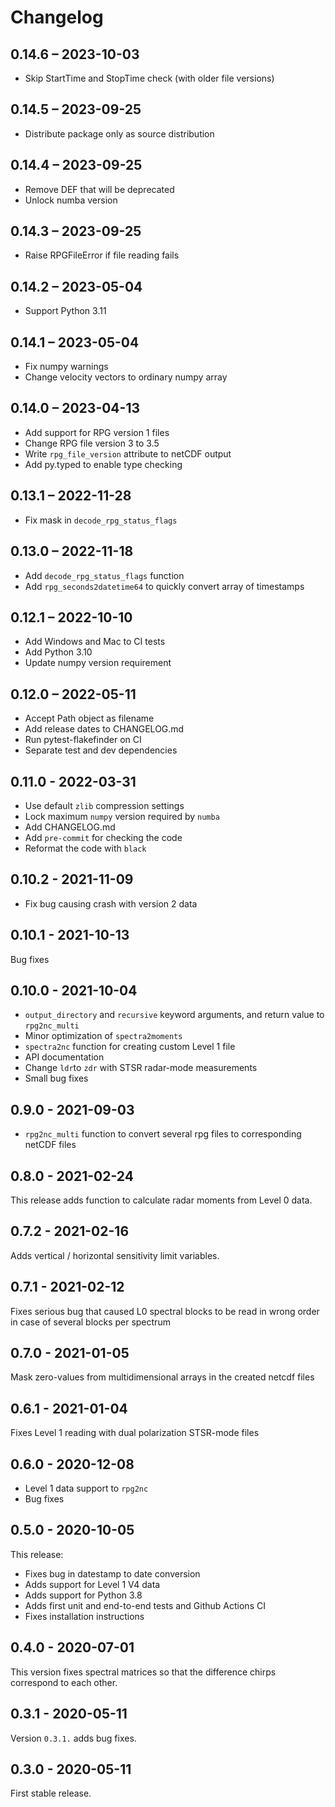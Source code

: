 # Changelog

## 0.14.6 – 2023-10-03

- Skip StartTime and StopTime check (with older file versions)

## 0.14.5 – 2023-09-25

- Distribute package only as source distribution

## 0.14.4 – 2023-09-25

- Remove DEF that will be deprecated
- Unlock numba version

## 0.14.3 – 2023-09-25

- Raise RPGFileError if file reading fails

## 0.14.2 – 2023-05-04

- Support Python 3.11

## 0.14.1 – 2023-05-04

- Fix numpy warnings
- Change velocity vectors to ordinary numpy array

## 0.14.0 – 2023-04-13

- Add support for RPG version 1 files
- Change RPG file version 3 to 3.5
- Write `rpg_file_version` attribute to netCDF output
- Add py.typed to enable type checking

## 0.13.1 – 2022-11-28

- Fix mask in `decode_rpg_status_flags`

## 0.13.0 – 2022-11-18

- Add `decode_rpg_status_flags` function
- Add `rpg_seconds2datetime64` to quickly convert array of timestamps

## 0.12.1 – 2022-10-10

- Add Windows and Mac to CI tests
- Add Python 3.10
- Update numpy version requirement

## 0.12.0 – 2022-05-11

- Accept Path object as filename
- Add release dates to CHANGELOG.md
- Run pytest-flakefinder on CI
- Separate test and dev dependencies

## 0.11.0 - 2022-03-31

- Use default `zlib` compression settings
- Lock maximum `numpy` version required by `numba`
- Add CHANGELOG.md
- Add `pre-commit` for checking the code
- Reformat the code with `black`

## 0.10.2 - 2021-11-09

- Fix bug causing crash with version 2 data

## 0.10.1 - 2021-10-13

Bug fixes

## 0.10.0 - 2021-10-04

- `output_directory` and `recursive` keyword arguments, and return value to `rpg2nc_multi`
- Minor optimization of `spectra2moments`
- `spectra2nc` function for creating custom Level 1 file
- API documentation
- Change `ldr`to `zdr` with STSR radar-mode measurements
- Small bug fixes

## 0.9.0 - 2021-09-03

- `rpg2nc_multi` function to convert several rpg files to corresponding netCDF files

## 0.8.0 - 2021-02-24

This release adds function to calculate radar moments from Level 0 data.

## 0.7.2 - 2021-02-16

Adds vertical / horizontal sensitivity limit variables.

## 0.7.1 - 2021-02-12

Fixes serious bug that caused L0 spectral blocks to be read in wrong order in case of several blocks per spectrum

## 0.7.0 - 2021-01-05

Mask zero-values from multidimensional arrays in the created netcdf files

## 0.6.1 - 2021-01-04

Fixes Level 1 reading with dual polarization STSR-mode files

## 0.6.0 - 2020-12-08

- Level 1 data support to `rpg2nc`
- Bug fixes

## 0.5.0 - 2020-10-05

This release:

- Fixes bug in datestamp to date conversion
- Adds support for Level 1 V4 data
- Adds support for Python 3.8
- Adds first unit and end-to-end tests and Github Actions CI
- Fixes installation instructions

## 0.4.0 - 2020-07-01

This version fixes spectral matrices so that the difference chirps correspond to each other.

## 0.3.1 - 2020-05-11

Version `0.3.1.` adds bug fixes.

## 0.3.0 - 2020-05-11

First stable release.
